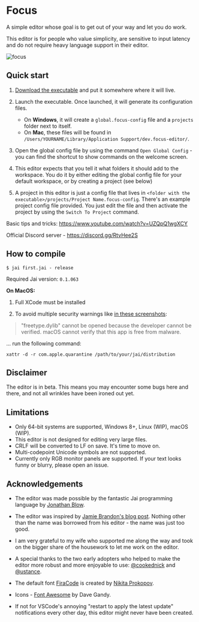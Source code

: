 # Focus

A simple editor whose goal is to get out of your way and let you do work.

This editor is for people who value simplicity, are sensitive to input latency and do not require heavy language support in their editor.

![focus](https://user-images.githubusercontent.com/119373822/236081314-45d53952-7a6c-4d6b-8773-e5b49d1dbdab.gif)


## Quick start

1. [Download the executable](https://github.com/focus-editor/focus/releases) and put it somewhere where it will live.

2. Launch the executable. Once launched, it will generate its configuration files.
    * On **Windows**, it will create a `global.focus-config` file and a `projects` folder next to itself.
    * On **Mac**, these files will be found in `/Users/YOURNAME/Library/Application Support/dev.focus-editor/`.

3. Open the global config file by using the command `Open Global Config` - you can find the shortcut to show commands on the welcome screen.

4. This editor expects that you tell it what folders it should add to the workspace. You do it by either editing the global config file for your default workspace, or by creating a project (see below)

5. A project in this editor is just a config file that lives in `<folder with the executable>/projects/Project Name.focus-config`. There's an example project config file provided. You just edit the file and then activate the project by using the `Switch To Project` command.

Basic tips and tricks: https://www.youtube.com/watch?v=UZQpQ1wgXCY

Official Discord server - https://discord.gg/RtvHee2S

## How to compile

`$ jai first.jai - release`

Required Jai version: `0.1.063`

**On MacOS:**

1. Full XCode must be installed

2. To avoid multiple security warnings like [in these screenshots](https://github.com/focus-editor/focus/issues/6#issuecomment-1531240978):
> "freetype.dylib" cannot be opened because the developer cannot be verified. macOS cannot verify that this app is free from malware.

... run the following command:

`xattr -d -r com.apple.quarantine /path/to/your/jai/distribution`


## Disclaimer

The editor is in beta. This means you may encounter some bugs here and there, and not all wrinkles have been ironed out yet.


## Limitations

- Only 64-bit systems are supported, Windows 8+, Linux (WIP), macOS (WIP).
- This editor is not designed for editing very large files.
- CRLF will be converted to LF on save. It's time to move on.
- Multi-codepoint Unicode symbols are not supported.
- Currently only RGB monitor panels are supported. If your text looks funny or blurry, please open an issue.


## Acknowledgements

- The editor was made possible by the fantastic Jai programming language by [Jonathan Blow](https://en.wikipedia.org/wiki/Jonathan_Blow).

- The editor was inspired by [Jamie Brandon's blog post](https://www.scattered-thoughts.net/writing/focus-intro/). Nothing other than the name was borrowed from his editor - the name was just too good.

- I am very grateful to my wife who supported me along the way and took on the bigger share of the housework to let me work on the editor.

- A special thanks to the two early adopters who helped to make the editor more robust and more enjoyable to use: [@cookednick](https://github.com/cookednick) and [@ustance](https://github.com/ustance).

- The default font [FiraCode](https://github.com/tonsky/FiraCode) is created by [Nikita Prokopov](https://github.com/tonsky).

- Icons - [Font Awesome](http://fontawesome.io) by Dave Gandy.

- If not for VSCode's annoying "restart to apply the latest update" notifications every other day, this editor might never have been created.
